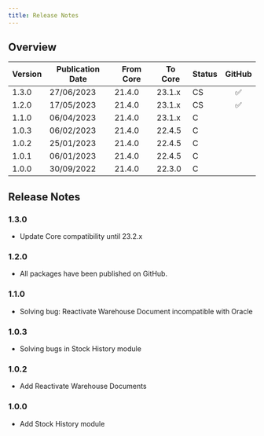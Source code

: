 ```yaml
---
title: Release Notes
---
```

## Overview

| Version | Publication Date | From Core | To Core| Status | GitHub|
| --- | --- | --- | --- | --- | :---: |
| 1.3.0 | 27/06/2023 | 21.4.0 | 23.1.x | CS	| :white_check_mark:	|
| 1.2.0 | 17/05/2023 | 21.4.0 | 23.1.x | CS	| :white_check_mark:	|
| 1.1.0 | 06/04/2023 | 21.4.0 | 23.1.x | C  |											|
| 1.0.3 | 06/02/2023 | 21.4.0 | 22.4.5 | C  |											|
| 1.0.2 | 25/01/2023 | 21.4.0 | 22.4.5 | C  |											|
| 1.0.1	| 06/01/2023 | 21.4.0 | 22.4.5 | C  |											|
| 1.0.0 | 30/09/2022 | 21.4.0 | 22.3.0 | C  |											|

## Release Notes

### 1.3.0
- Update Core compatibility until 23.2.x
### 1.2.0
- All packages have been published on GitHub.
### 1.1.0
- Solving bug: Reactivate Warehouse Document incompatible with Oracle
### 1.0.3
- Solving bugs in Stock History module
### 1.0.2
- Add Reactivate Warehouse Documents
### 1.0.0
- Add Stock History module